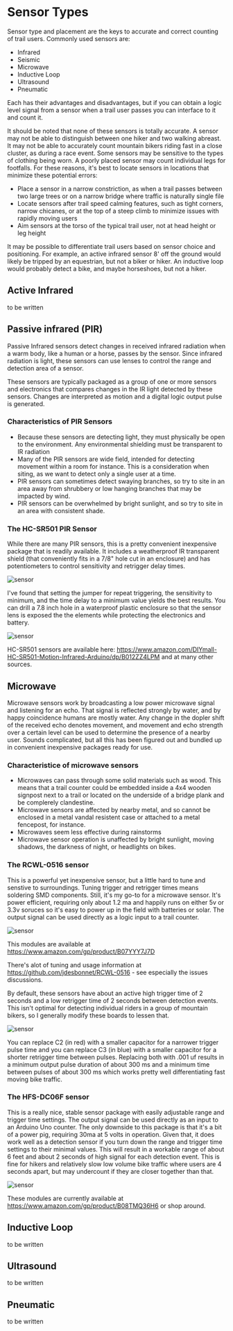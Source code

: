 # Sensor Types

Sensor type and placement are the keys to accurate and correct counting of trail users. Commonly used sensors
are:
- Infrared
- Seismic
- Microwave
- Inductive Loop
- Ultrasound
- Pneumatic

Each has their advantages and disadvantages, but if you can obtain a logic level signal from a sensor when a trail user passes you can 
interface to it and count it.

It should be noted that none of these sensors is totally accurate. A sensor may not be able to distinguish between one hiker and two walking abreast. 
It may not be able to accurately count mountain bikers riding fast in a close cluster, as during a race event. Some sensors may be sensitive to 
the types of clothing being worn. A poorly placed sensor may count individual legs for footfalls. For these reasons, it's best to locate sensors in 
locations that minimize these potential errors:

- Place a sensor in a narrow constriction, as when a trail passes between two large trees or on a narrow bridge where traffic is naturally single file 
- Locate sensors after trail speed calming features, such as tight corners, narrow chicanes, or at the top of a steep climb to minimize issues with rapidly moving users
- Aim sensors at the torso of the typical trail user, not at head height or leg height

It may be possible to differentiate trail users based on sensor choice and positioning. For example, an active infrared sensor 8' off the ground would 
likely be tripped by an equestrian, but not a biker or hiker. An inductive loop would probably detect a bike, and maybe horseshoes, but not a hiker. 

## Active Infrared

to be written

## Passive infrared (PIR)

Passive Infrared sensors detect changes in received infrared radiation when a warm body, like a human or a horse, passes by the sensor. Since infrared 
radiation is light, these sensors can use lenses to control the range and detection area of a sensor.

These sensors are typically packaged as a group of one or more sensors and electronics that compares changes in the IR light detected by these sensors. Changes
are interpreted as motion and a digital logic output pulse is generated.

### Characteristics of PIR Sensors

- Because these sensors are detecting light, they must physically be open to the environment. Any environmental shielding must be transparent to IR radiation
- Many of the PIR sensors are wide field, intended for detecting movement within a room for instance. This is a consideration when siting, as we want to
detect only a single user at a time.
- PIR sensors can sometimes detect swaying branches, so try to site in an area away from shrubbery or low hanging branches that may be impacted by wind.
- PIR sensors can be overwhelmed by bright sunlight, and so try to site in an area with consistent shade. 

### The HC-SR501 PIR Sensor

While there are many PIR sensors, this is a pretty convenient inexpensive package that is readily available. It includes a weatherproof IR transparent
shield (that conveniently fits in a 7/8" hole cut in an enclosure) and has potentiometers to control sensitivity and retrigger delay times. 

![sensor](/assets/images/HC-SR501.jpg)

I've found that setting the jumper for repeat triggering, the sensitivity to minimum, and the time delay to a minimum value yields the best results. You can
drill a 7.8 inch hole in a waterproof plastic enclosure so that the sensor lens is exposed the the elements while protecting the electronics and battery.

![sensor](/assets/images/HC-SR501-settings.jpg)

HC-SR501 sensors are available here: https://www.amazon.com/DIYmall-HC-SR501-Motion-Infrared-Arduino/dp/B012ZZ4LPM and at many other sources.

## Microwave

Microwave sensors work by broadcasting a low power microwave signal and listening for an echo. That signal is reflected strongly by water, and by 
happy coincidence humans are mostly water. Any change in the dopler shift of the received echo denotes movement, and movement and echo strength over a
certain level can be used to determine the presence of a nearby user. Sounds complicated, but all this has been figured out and bundled up in convenient 
inexpensive packages ready for use.

### Characteristice of microwave sensors

- Microwaves can pass through some solid materials such as wood. This means that a trail counter could be embedded inside a 4x4 wooden signpost next to a trail 
or located on the underside of a bridge plank and be complerely clandestine.
- Microwave sensors are affected by nearby metal, and so cannot be enclosed in a metal vandal resistent case or attached to a metal fencepost, for instance. 
- Microwaves seem less effective during rainstorms
- Microwave sensor operation is unaffected by bright sunlight, moving shadows, the darkness of night, or headlights on bikes.

### The RCWL-0516 sensor

This is a powerful yet inexpensive sensor, but a little hard to tune and senstive to surroundings. Tuning trigger and retrigger times means soldering SMD 
components. Still, it's my go-to for a microwave sensor. It's power efficient, requiring only about 1.2 ma and happily runs on either 5v or 3.3v soruces so it's easy
to power up in the field with batteries or solar. The output signal can be used directly as a logic input to a trail counter. 

![sensor](/assets/images/RCWL-0516.jpg)

This modules are available at https://www.amazon.com/gp/product/B07YYY7J7D

There's alot of tuning and usage information at https://github.com/jdesbonnet/RCWL-0516 - see especially the issues discussions.

By default, these sensors have about an active high trigger time of 2 seconds and a low retrigger time of 2 seconds between detection events. This isn't optimal for detecting individual riders in a group of mountain bikers, so I generally modify these boards to lessen that. 

![sensor](/assets/images/RCWL-0516Mods.jpg)

You can replace C2 (in red) with a smaller capacitor for a narrower trigger pulse time and you can replace C3 (in blue) with a smaller capacitor for a shorter retrigger time between pulses. Replacing both with .001 uf results in a minimum output pulse duration of about 300 ms and a minimum time between pulses of about 300 ms which works pretty well differentiating fast moving bike traffic.

### The HFS-DC06F sensor

This is a really nice, stable sensor package with easily adjustable range and trigger time settings. The output signal can be used directly as an 
input to an Arduino Uno counter. The only downside to this package is that it's a bit of a power pig, requiring 30ma at 5 volts in operation. Given 
that, it does work well as a detection sensor if you turn down the range and trigger time settings to their minimal values. This will result in a workable range of about 6 feet and about 2 seconds of high signal for each detection event. This is fine for hikers and relatively slow low volume bike traffic where users are 4 seconds apart, but may undercount if they are closer together than that.

![sensor](/assets/images/HFS-DC06F.jpg)

These modules are currently available at https://www.amazon.com/gp/product/B08TMQ36H6 or shop around.


## Inductive Loop

to be written

## Ultrasound

to be written

## Pneumatic

to be written


